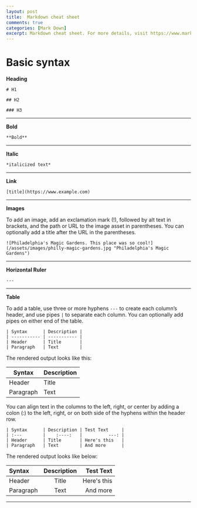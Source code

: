 ```yaml
---
layout: post
title:  Markdown cheat sheet
comments: true
categories: [Mark Down]
excerpt: Markdown cheat sheet. For more details, visit https://www.markdownguide.org/cheat-sheet/
---
```


# Basic syntax

**Heading**

`# H1`

`## H2`

`### H3`

---

**Bold**

`**Bold**`

---

**Italic**

`*italicized text*`

---

**Link**

`[title](https://www.example.com)`

---

**Images**

To add an image, add an exclamation mark (!), followed by alt text in brackets, and the path or URL to the image asset in parentheses. You can optionally add a title after the URL in the parentheses.

`
![Philadelphia's Magic Gardens. This place was so cool!](/assets/images/philly-magic-gardens.jpg "Philadelphia's Magic Gardens")
`

---

**Horizontal Ruler**

`---`

---

**Table**

To add a table, use three or more hyphens `---` to create each column’s header, and use pipes `|` to separate each column. You can optionally add pipes on either end of the table.

```
| Syntax      | Description |
| ----------- | ----------- |
| Header      | Title       |
| Paragraph   | Text        |
```
The rendered output looks like this:

| Syntax      | Description |
| ----------- | ----------- |
| Header      | Title       |
| Paragraph   | Text        |

You can align text in the columns to the left, right, or center by adding a colon (:) to the left, right, or on both side of the hyphens within the header row.

```
| Syntax      | Description | Test Text     |
| :---        |    :----:   |          ---: |
| Header      | Title       | Here's this   |
| Paragraph   | Text        | And more      |
```

The rendered output looks like below:

| Syntax      | Description | Test Text     |
| :---        |    :----:   |          ---: |
| Header      | Title       | Here's this   |
| Paragraph   | Text        | And more      |

---